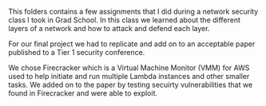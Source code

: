 This folders contains a few assignments that I did during a network security class I took in Grad School.
In this class we learned about the different layers of a network and how to attack and defend each layer. 

For our final project we had to replicate and add on to an acceptable paper published to a Tier 1 security conference. 

We chose Firecracker which is a Virtual Machine Monitor (VMM) for AWS used to help initiate and run multiple Lambda instances and other 
smaller tasks. We added on to the paper by testing secuirty vulnerabilities that we found in Firecracker and were able to 
exploit. 
